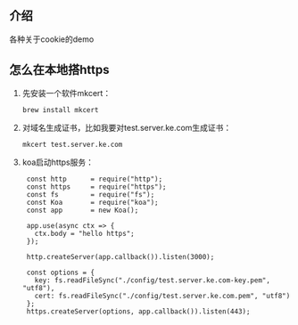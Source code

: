 ## 介绍
各种关于cookie的demo

## 怎么在本地搭https
1. 先安装一个软件mkcert：
   ``` 
   brew install mkcert
   ```

2. 对域名生成证书，比如我要对test.server.ke.com生成证书：
   ```
   mkcert test.server.ke.com
   ```

3. koa启动https服务：
   ```
    const http      = require("http");
    const https     = require("https");
    const fs        = require("fs");
    const Koa       = require("koa");
    const app       = new Koa();

    app.use(async ctx => {
      ctx.body = "hello https";
    });

    http.createServer(app.callback()).listen(3000);

    const options = {
      key: fs.readFileSync("./config/test.server.ke.com-key.pem", "utf8"),
      cert: fs.readFileSync("./config/test.server.ke.com.pem", "utf8")
    };
    https.createServer(options, app.callback()).listen(443);
   ```